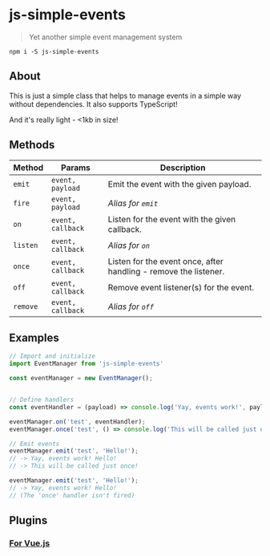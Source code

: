# js-simple-events
> Yet another simple event management system

`npm i -S js-simple-events`

## About

This is just a simple class that helps to manage events in a simple way without dependencies. It also supports TypeScript!

And it's really light - <1kb in size!

## Methods

Method   | Params            | Description
-------- | ----------------- | ----------------------------------------------------------------
`emit`   | `event, payload`  | Emit the event with the given payload.
`fire`   | `event, payload`  | _Alias for `emit`_
`on`     | `event, callback` | Listen for the event with the given callback.
`listen` | `event, callback` | _Alias for `on`_
`once`   | `event, callback` | Listen for the event once, after handling - remove the listener.
`off`    | `event, callback` | Remove event listener(s) for the event.
`remove` | `event, callback` | _Alias for `off`_

## Examples

```js
// Import and initialize
import EventManager from 'js-simple-events'

const eventManager = new EventManager();


// Define handlers
const eventHandler = (payload) => console.log('Yay, events work!', payload);

eventManager.on('test', eventHandler);
eventManager.once('test', () => console.log('This will be called just once!'));

// Emit events
eventManager.emit('test', 'Hello!');
// -> Yay, events work! Hello!
// -> This will be called just once!

eventManager.emit('test', 'Hello!');
// -> Yay, events work! Hello!
// (The 'once' handler isn't fired)
```

## Plugins

### [For Vue.js](https://github.com/kaskar2008/vue-simple-events)
